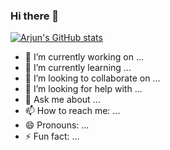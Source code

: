 ### Hi there 👋

[![Arjun's GitHub stats](https://github-readme-stats.vercel.app/api?username=voidrlm)](https://github.com/voidrlms)


- 🔭 I’m currently working on ...
- 🌱 I’m currently learning ...
- 👯 I’m looking to collaborate on ...
- 🤔 I’m looking for help with ...
- 💬 Ask me about ...
- 📫 How to reach me: ...
- 😄 Pronouns: ...
- ⚡ Fun fact: ...

